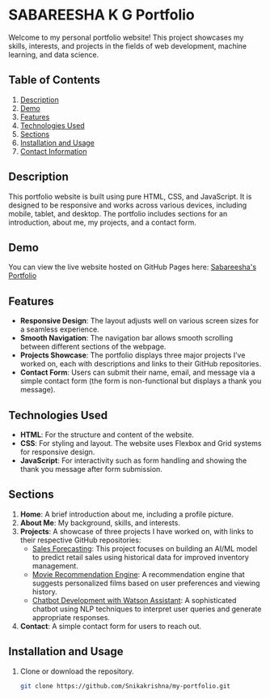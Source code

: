 # SABAREESHA K G Portfolio

Welcome to my personal portfolio website! This project showcases my skills, interests, and projects in the fields of web development, machine learning, and data science.

## Table of Contents

1. [Description](#description)
2. [Demo](#demo)
3. [Features](#features)
4. [Technologies Used](#technologies-used)
5. [Sections](#sections)
6. [Installation and Usage](#installation-and-usage)
7. [Contact Information](#contact-information)

## Description

This portfolio website is built using pure HTML, CSS, and JavaScript. It is designed to be responsive and works across various devices, including mobile, tablet, and desktop. The portfolio includes sections for an introduction, about me, my projects, and a contact form.

## Demo

You can view the live website hosted on GitHub Pages here: [Sabareesha's Portfolio](https://sabareesha1715.github.io/Portfolio/)

## Features

- **Responsive Design**: The layout adjusts well on various screen sizes for a seamless experience.
- **Smooth Navigation**: The navigation bar allows smooth scrolling between different sections of the webpage.
- **Projects Showcase**: The portfolio displays three major projects I’ve worked on, each with descriptions and links to their GitHub repositories.
- **Contact Form**: Users can submit their name, email, and message via a simple contact form (the form is non-functional but displays a thank you message).

## Technologies Used

- **HTML**: For the structure and content of the website.
- **CSS**: For styling and layout. The website uses Flexbox and Grid systems for responsive design.
- **JavaScript**: For interactivity such as form handling and showing the thank you message after form submission.

## Sections

1. **Home**: A brief introduction about me, including a profile picture.
2. **About Me**: My background, skills, and interests.
3. **Projects**: A showcase of three projects I have worked on, with links to their respective GitHub repositories:
   - [Sales Forecasting](https://github.com/Snikakrishna/sales_forecasting): This project focuses on building an AI/ML model to predict retail sales using historical data for improved inventory management.
   - [Movie Recommendation Engine](https://github.com/Snikakrishna/Movie-recommendation-engine): A recommendation engine that suggests personalized films based on user preferences and viewing history.
   - [Chatbot Development with Watson Assistant](https://github.com/Snikakrishna/AI-Internship): A sophisticated chatbot using NLP techniques to interpret user queries and generate appropriate responses.
4. **Contact**: A simple contact form for users to reach out.

## Installation and Usage

1. Clone or download the repository.
   ```bash
   git clone https://github.com/Snikakrishna/my-portfolio.git
